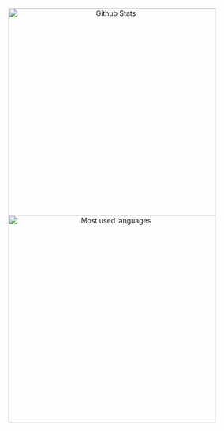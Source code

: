 

<div align="center">
  <img width="420" alt="Github Stats" src="https://github-readme-stats.vercel.app/api?username=mireq">
  <img width="420" alt="Most used languages" src="https://github-readme-stats.vercel.app/api/top-langs/?username=mireq&langs_count=20&layout=compact&hide=Makefile">
</div>
